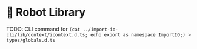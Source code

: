 # 🤖 Robot Library

TODO: CLI command for `(cat ../import-io-cli/lib/context/icontext.d.ts; echo export as namespace ImportIO;) > types/globals.d.ts`
